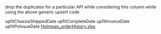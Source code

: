 drop the duplicates for a particular API while considering this column while using the above generic upsert code

upfitChassisShippedDate
upfitCompleteDate
upfitInvoiceDate
upfitPoIssueDate
[Holmpan_orderHistory.xlsx](https://github.com/user-attachments/files/17479031/Holmpan_orderHistory.xlsx)
